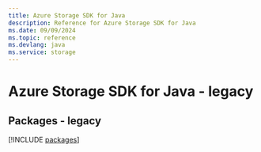 ```yaml
---
title: Azure Storage SDK for Java
description: Reference for Azure Storage SDK for Java
ms.date: 09/09/2024
ms.topic: reference
ms.devlang: java
ms.service: storage
---
```

# Azure Storage SDK for Java - legacy
## Packages - legacy
[!INCLUDE [packages](storage-index.md)]